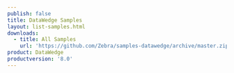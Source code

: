 ```yaml
---
publish: false
title: DataWedge Samples
layout: list-samples.html
downloads:
  - title: All Samples
    url: 'https://github.com/Zebra/samples-datawedge/archive/master.zip'
product: DataWedge
productversion: '8.0'
---
```


